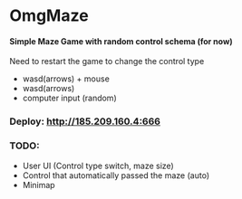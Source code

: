 # OmgMaze

#### Simple Maze Game with random control schema (for now)
Need to restart the game to change the control type
* wasd(arrows) + mouse
* wasd(arrows)
* computer input (random)

### Deploy: http://185.209.160.4:666
### TODO:
* User UI (Control type switch, maze size)
* Control that automatically passed the maze (auto)
* Minimap
